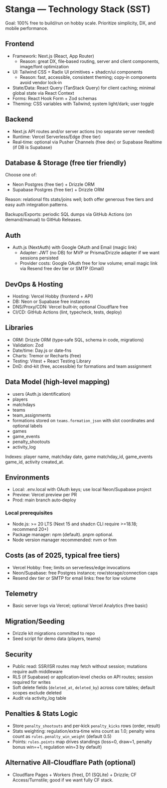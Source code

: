 # Stanga — Technology Stack (SST)

Goal: 100% free to build/run on hobby scale. Prioritize simplicity, DX, and mobile performance.

## Frontend

- Framework: Next.js (React, App Router)
  - Reason: great DX, file‑based routing, server and client components, image/font optimization
- UI: Tailwind CSS + Radix UI primitives + shadcn/ui components
  - Reason: fast, accessible, consistent theming; copy‑in components avoid vendor lock‑in
- State/Data: React Query (TanStack Query) for client caching; minimal global state via React Context
- Forms: React Hook Form + Zod schemas
- Theming: CSS variables with Tailwind; system light/dark; user toggle

## Backend

- Next.js API routes and/or server actions (no separate server needed)
- Runtime: Vercel Serverless/Edge (free tier)
- Real‑time: optional via Pusher Channels (free dev) or Supabase Realtime (if DB is Supabase)

## Database & Storage (free tier friendly)

Choose one of:
- Neon Postgres (free tier) + Drizzle ORM
- Supabase Postgres (free tier) + Drizzle ORM

Reason: relational fits stats/joins well; both offer generous free tiers and easy auth integration patterns.

Backups/Exports: periodic SQL dumps via GitHub Actions (on demand/manual) to GitHub Releases.

## Auth

- Auth.js (NextAuth) with Google OAuth and Email (magic link)
  - Adapter: JWT (no DB) for MVP or Prisma/Drizzle adapter if we want sessions persisted
  - Provider costs: Google OAuth free for low volume; email magic link via Resend free dev tier or SMTP (Gmail)

## DevOps & Hosting

- Hosting: Vercel Hobby (frontend + API)
- DB: Neon or Supabase free instances
- DNS/Proxy/CDN: Vercel built‑in; optional Cloudflare free
- CI/CD: GitHub Actions (lint, typecheck, tests, deploy)

## Libraries

- ORM: Drizzle ORM (type‑safe SQL, schema in code, migrations)
- Validation: Zod
- Date/time: Day.js or date‑fns
- Charts: Tremor or Recharts (free)
- Testing: Vitest + React Testing Library
- DnD: dnd-kit (free, accessible) for formations and team assignment

## Data Model (high‑level mapping)

- users (Auth.js identification)
- players
- matchdays
- teams
- team_assignments
- formations stored on `teams.formation_json` with slot coordinates and optional labels
- games
- game_events
- penalty_shootouts
- activity_log

Indexes: player name, matchday date, game matchday_id, game_events game_id, activity created_at.

## Environments

- Local: .env.local with OAuth keys; use local Neon/Supabase project
- Preview: Vercel preview per PR
- Prod: main branch auto‑deploy

### Local prerequisites

- Node.js: >= 20 LTS (Next 15 and shadcn CLI require >=18.18; recommend 20+)
- Package manager: npm (default). pnpm optional.
- Node version manager recommended: nvm or fnm

## Costs (as of 2025, typical free tiers)

- Vercel Hobby: free; limits on serverless/edge invocations
- Neon/Supabase: free Postgres instance; row/storage/connection caps
- Resend dev tier or SMTP for email links: free for low volume

## Telemetry

- Basic server logs via Vercel; optional Vercel Analytics (free basic)

## Migration/Seeding

- Drizzle kit migrations committed to repo
- Seed script for demo data (players, teams)

## Security

- Public read: SSR/ISR routes may fetch without session; mutations require auth middleware
- RLS (if Supabase) or application‑level checks on API routes; session required for writes
- Soft delete fields (`deleted_at`, `deleted_by`) across core tables; default scopes exclude deleted
- Audit via activity_log table

## Penalties & Stats Logic

- Store `penalty_shootouts` and per‑kick `penalty_kicks` rows (order, result)
- Stats weighting: regulation/extra‑time wins count as 1.0; penalty wins count as `rules.penalty_win_weight` (default 0.5)
- Points: `rules.points` map drives standings (loss=0, draw=1, penalty bonus win=+1, regulation win=3 by default)

## Alternative All‑Cloudflare Path (optional)

- Cloudflare Pages + Workers (free), D1 (SQLite) + Drizzle; CF Access/Turnstile; good if we want fully CF stack.


